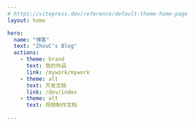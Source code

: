 ```yaml
---
# https://vitepress.dev/reference/default-theme-home-page
layout: home

hero:
  name: "博客"
  text: "ZhouC's Blog"
  actions:
    - theme: brand
      text: 我的作品
      link: /mywork/mywork
    - theme: alt
      text: 开发文档
      link: /dev/index
    - theme: alt
      text: 视频制作文档
  
---
```


